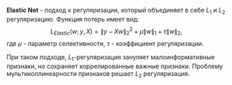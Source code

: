 **Elastic Net** - подход к регуляризации, который объединяет в себе $L_1$ и $L_2$ регуляризацию. Функция потерь имеет вид:
$$L_{Elastic}(w;y,X) = \lVert y-Xw \rVert_2^2 + \mu\lVert w\rVert_1 + \tau\lVert w\rVert_2,$$где $\mu$ -  параметр селективности, $\tau$ - коэффициент регуляризации.

При таком подходе, $L_1$-регуляризация зануляет малоинформативные признаки, но cохраняет коррелированные важные признаки. Проблему мультиколлинеарности признаков решает $L_2$ регуляризация.